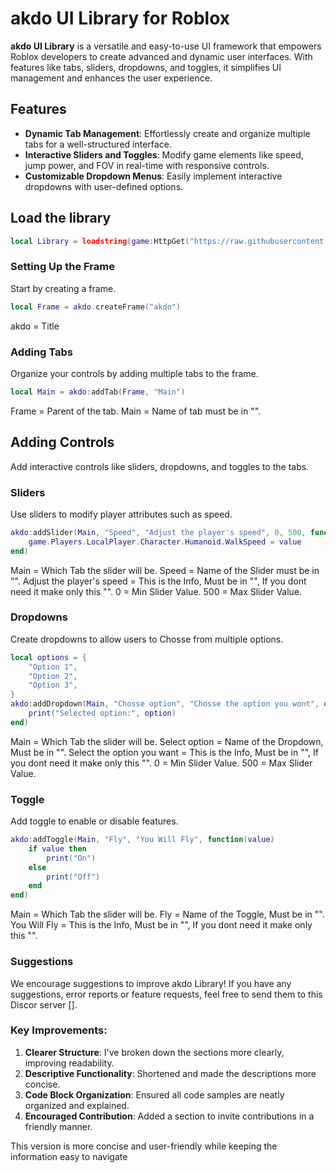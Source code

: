 # akdo UI Library for Roblox

**akdo UI Library** is a versatile and easy-to-use UI framework that empowers Roblox developers to create advanced and dynamic user interfaces. With features like tabs, sliders, dropdowns, and toggles, it simplifies UI management and enhances the user experience.

## Features

- **Dynamic Tab Management**: Effortlessly create and organize multiple tabs for a well-structured interface.
- **Interactive Sliders and Toggles**: Modify game elements like speed, jump power, and FOV in real-time with responsive controls.
- **Customizable Dropdown Menus**: Easily implement interactive dropdowns with user-defined options.

## Load the library

```lua
local Library = loadstring(game:HttpGet("https://raw.githubusercontent.com/akdo3/akdo-Library/refs/heads/main/Main.lua"))()
```

### Setting Up the Frame

Start by creating a frame.

```lua
local Frame = akdo.createFrame("akdo")
```
akdo = Title

### Adding Tabs
Organize your controls by adding multiple tabs to the frame.

```lua
local Main = akdo:addTab(Frame, "Main")
```
Frame = Parent of the tab.
Main = Name of tab must be in "".

## Adding Controls
Add interactive controls like sliders, dropdowns, and toggles to the tabs.

### Sliders
Use sliders to modify player attributes such as speed.

```lua
akdo:addSlider(Main, "Speed", "Adjust the player's speed", 0, 500, function(value)
    game.Players.LocalPlayer.Character.Humanoid.WalkSpeed = value
end)
```
Main = Which Tab the slider will be.
Speed = Name of the Slider must be in "".
Adjust the player's speed = This is the Info, Must be in "", If you dont need it make only this "".
0 = Min Slider Value.
500 = Max Slider Value.

### Dropdowns
Create dropdowns to allow users to Chosse from multiple options.

```lua
local options = {
    "Option 1",
    "Option 2",
    "Option 3",
}
akdo:addDropdown(Main, "Chosse option", "Chosse the option you wont", options, 2, function(option)
    print("Selected option:", option)
end)
```
Main = Which Tab the slider will be.
Select option = Name of the Dropdown, Must be in "".
Select the option you want = This is the Info, Must be in "", If you dont need it make only this "".
0 = Min Slider Value.
500 = Max Slider Value.

### Toggle
Add toggle to enable or disable features.

```lua
akdo:addToggle(Main, "Fly", "You Will Fly", function(value)
    if value then
        print("On")
    else
        print("Off")
    end
end)
```
Main = Which Tab the slider will be.
Fly = Name of the Toggle, Must be in "".
You Will Fly = This is the Info, Must be in "", If you dont need it make only this "".

### Suggestions
We encourage suggestions to improve akdo Library! If you have any suggestions, error reports or feature requests, feel free to send them to this Discor server [].

### Key Improvements:
1. **Clearer Structure**: I've broken down the sections more clearly, improving readability.
2. **Descriptive Functionality**: Shortened and made the descriptions more concise.
3. **Code Block Organization**: Ensured all code samples are neatly organized and explained.
4. **Encouraged Contribution**: Added a section to invite contributions in a friendly manner.

This version is more concise and user-friendly while keeping the information easy to navigate
